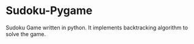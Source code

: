 # Sudoku-Pygame
Sudoku Game written in python. It implements backtracking algorithm to solve the game.
